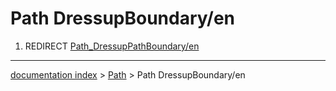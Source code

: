 # Path DressupBoundary/en
1.  REDIRECT [Path\_DressupPathBoundary/en](Path_DressupPathBoundary/en.md)

---
[documentation index](../README.md) > [Path](Path_Workbench.md) > Path DressupBoundary/en
